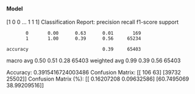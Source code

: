 #### Model
[1 0 0 ... 1 1 1]
Classification Report:
              precision    recall  f1-score   support

           0       0.00      0.63      0.01       169
           1       1.00      0.39      0.56     65234

    accuracy                           0.39     65403
   macro avg       0.50      0.51      0.28     65403
weighted avg       0.99      0.39      0.56     65403

Accuracy: 0.3915416724003486
Confusion Matrix:
[[  106    63]
 [39732 25502]]
Confusion Matrix (%):
[[ 0.16207208  0.09632586]
 [60.7495069  38.99209516]]
